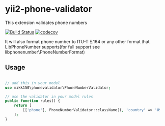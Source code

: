 yii2-phone-validator
====================

This extension validates phone numbers

[![Build Status](https://travis-ci.org/mikk150/yii2-phone-validator.svg?branch=master)](https://travis-ci.org/mikk150/yii2-phone-validator)
[![codecov](https://codecov.io/gh/mikk150/yii2-phone-validator/branch/master/graph/badge.svg)](https://codecov.io/gh/mikk150/yii2-phone-validator)

It will also format phone number to ITU-T E.164 or any other format that LibPhoneNumber supports(for full support see libphonenumber\PhoneNumberFormat)

## Usage
```php

// add this in your model
use mikk150\phonevalidator\PhoneNumberValidator;

// use the validator in your model rules
public function rules() {
    return [
        [['phone'], PhoneNumberValidator::className(), 'country' => 'US']
    ];
}
```